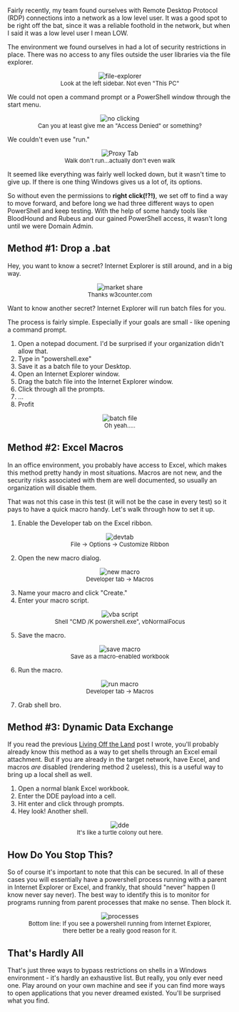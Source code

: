 Fairly recently, my team found ourselves with Remote Desktop Protocol (RDP) connections into a network as a low level user.  It was a good spot to be right off the bat, since it was a reliable foothold in the network, but when I said it was a low level user I mean LOW.

The environment we found ourselves in had a lot of security restrictions in place.  There was no access to any files outside the user libraries via the file explorer.

<figure style="text-align:center; margin:1em">
<img src="/resources/content/images/2019/03/file-explorer.PNG" alt="file-explorer">
<figcaption style="font-size:small;">
Look at the left sidebar.  Not even "This PC"
</figcaption>
</figure>

We could not open a command prompt or a PowerShell window through the start menu.

<figure style="text-align:center; margin:1em;">
<img src="/resources/content/images/2019/03/cmd-click.gif" alt="no clicking" style="max-height:400px;">
<figcaption style="font-size:small;">
Can you at least give me an "Access Denied" or something?
</figcaption>
</figure>

We couldn't even use "run."

<figure style="text-align:center; margin:1em">
<img src="/resources/content/images/2019/03/run.PNG" alt="Proxy Tab">
<figcaption style="font-size:small;">
Walk don't run...actually don't even walk
</figcaption>
</figure>

It seemed like everything was fairly well locked down, but it wasn't time to give up.  If there is one thing Windows gives us a lot of, its options.  

So without even the permissions to **right click(!?!)**, we set off to find a way to move forward, and before long we had three different ways to open PowerShell and keep testing.  With the help of some handy tools like BloodHound and Rubeus and our gained PowerShell access, it wasn't long until we were Domain Admin.

<h2> Method #1: Drop a .bat</h2>

Hey, you want to know a secret?  Internet Explorer is still around, and in a big way.

<figure style="text-align:center; margin:1em">
<img src="/resources/content/images/2019/03/market-share.PNG" alt="market share">
<figcaption style="font-size:small;">
Thanks w3counter.com
</figcaption>
</figure>

Want to know another secret?  Internet Explorer will run batch files for you.

The process is fairly simple.  Especially if your goals are small - like opening a command prompt.  

1. Open a notepad document.  I'd be surprised if your organization didn't allow that.  
2. Type in "powershell.exe"
3. Save it as a batch file to your Desktop.
4. Open an Internet Explorer window.
5. Drag the batch file into the Internet Explorer window.
6. Click through all the prompts.
7. ...
8. Profit

<figure style="text-align:center; margin:1em;">
<img src="/resources/content/images/2019/03/notepad.gif" alt="batch file" style="max-height:400px;">
<figcaption style="font-size:small;">
Oh yeah.....
</figcaption>
</figure>

<h2>Method #2: Excel Macros</h2>

In an office environment, you probably have access to Excel, which makes this method pretty handy in most situations.  Macros are not new, and the security risks associated with them are well documented, so usually an organization will disable them.

That was not this case in this test (it will not be the case in every test) so it pays to have a quick macro handy.  Let's walk through how to set it up.

1. Enable the Developer tab on the Excel ribbon.

<figure style="text-align:center; margin:1em;">
<img src="/resources/content/images/2019/03/devtab.PNG" alt="devtab" style="max-height:400px;">
<figcaption style="font-size:small;">
File -> Options -> Customize Ribbon
</figcaption>
</figure>

2. Open the new macro dialog.

<figure style="text-align:center; margin:1em;">
<img src="/resources/content/images/2019/03/newmacro.PNG" alt="new macro" style="max-height:400px;">
<figcaption style="font-size:small;">
Developer tab -> Macros
</figcaption>
</figure>

3. Name your macro and click "Create."
4. Enter your macro script.

<figure style="text-align:center; margin:1em;">
<img src="/resources/content/images/2019/03/vbascript.PNG" alt="vba script" style="max-height:400px;">
<figcaption style="font-size:small;">
Shell "CMD /K powershell.exe", vbNormalFocus
</figcaption>
</figure>

5. Save the macro.
<figure style="text-align:center; margin:1em;">
<img src="/resources/content/images/2019/03/savemacro.PNG" alt="save macro" style="max-height:400px;">
<figcaption style="font-size:small;">
Save as a macro-enabled workbook
</figcaption>
</figure>

6. Run the macro.
<figure style="text-align:center; margin:1em;">
<img src="/resources/content/images/2019/03/runmacro.PNG" alt="run macro" style="max-height:400px;">
<figcaption style="font-size:small;">
Developer tab -> Macros
</figcaption>
</figure>

7. Grab shell bro.

<h2>Method #3: Dynamic Data Exchange</h2>

If you read the previous [Living Off the Land](https://opensecurity.io/resources/living-off-the-land-with-dde/) post I wrote, you'll probably already know this method as a way to get shells through an Excel email attachment.  But if you are already in the target network, have Excel, and macros *are* disabled (rendering method 2 useless), this is a useful way to bring up a local shell as well.

1. Open a normal blank Excel workbook.
2. Enter the DDE payload into a cell.
3. Hit enter and click through prompts.
4. Hey look!  Another shell.

<figure style="text-align:center; margin:1em;">
<img src="/resources/content/images/2019/03/dde.gif" alt="dde" style="max-height:400px;">
<figcaption style="font-size:small;">
It's like a turtle colony out here.
</figcaption>
</figure>

<h2>How Do You Stop This?</h2>

So of course it's important to note that this can be secured.  In all of these cases you will essentially have a powershell process running with a parent in Internet Explorer or Excel, and frankly, that should "never" happen (I know never say never).  The best way to identify this is to monitor for programs running from parent processes that make no sense.  Then block it.  

<figure style="text-align:center; margin:1em;">
<img src="/resources/content/images/2019/03/processids.PNG" alt="processes" style="max-height:400px;">
<figcaption style="font-size:small;">
Bottom line: If you see a powershell running from Internet Explorer, <br>there better be a really good reason for it.
</figcaption>
</figure>


<h2>That's Hardly All</h2>

That's just three ways to bypass restrictions on shells in a Windows environment - it's hardly an exhaustive list.  But really, you only ever need one.  Play around on your own machine and see if you can find more ways to open applications that you never dreamed existed.  You'll be surprised what you find.
